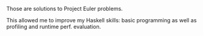 Those are solutions to Project Euler problems.

This allowed me to improve my Haskell skills: basic programming as well as profiling and runtime perf. evaluation.
